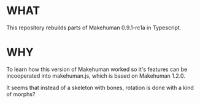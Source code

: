 # WHAT

This repository rebuilds parts of Makehuman 0.9.1-rc1a in Typescript.

# WHY

To learn how this version of Makehuman worked so it's features can be incooperated
into makehuman.js, which is based on Makehuman 1.2.0.

It seems that instead of a skeleton with bones, rotation is done with a kind of morphs?
